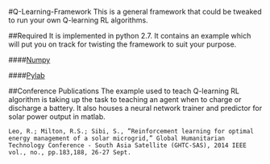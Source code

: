 
#Q-Learning-Framework
This is a general framework that could be tweaked to run your own Q-learning RL algorithms. 

##Required
It is implemented in python 2.7. It contains an example which will put you on track for twisting the framework to suit your purpose.

####[Numpy](http://www.numpy.org/)

####[Pylab](http://wiki.scipy.org/PyLab)

##Conference Publications 
The example used to teach Q-learning RL algorithm is taking up the task to teaching an agent when to charge or discharge a battery. It also houses a neural network trainer and predictor for solar power output in matlab.

`Leo, R.; Milton, R.S.; Sibi, S., ”Reinforcement learning for optimal energy management of a solar microgrid,”
Global Humanitarian Technology Conference - South Asia Satellite (GHTC-SAS), 2014 IEEE
vol., no., pp.183,188, 26-27 Sept.`



